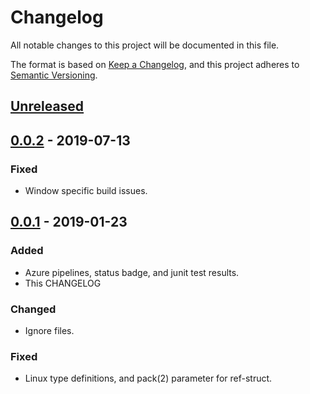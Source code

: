 # Changelog

All notable changes to this project will be documented in this file.

The format is based on [Keep a Changelog](https://keepachangelog.com/en/1.0.0/),
and this project adheres to [Semantic Versioning](https://semver.org/spec/v2.0.0.html).

## [Unreleased]

## [0.0.2] - 2019-07-13

### Fixed

- Window specific build issues.

## [0.0.1] - 2019-01-23

### Added

- Azure pipelines, status badge, and junit test results.
- This CHANGELOG

### Changed

- Ignore files.

### Fixed

- Linux type definitions, and pack(2) parameter for ref-struct.

[unreleased]: https://github.com/codenstein/twain-js/compare/0.0.2...HEAD
[0.0.2]: https://github.com/codenstein/twain-js/compare/0.0.1...0.0.2
[0.0.1]: https://github.com/codenstein/twain-js/compare/0.0.0...0.0.1
